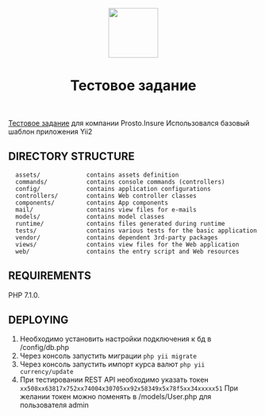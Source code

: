 <p align="center">
    <a href="https://github.com/yiisoft" target="_blank">
        <img src="https://avatars0.githubusercontent.com/u/993323" height="100px">
    </a>
    <h1 align="center">Тестовое задание</h1>
    <br>
</p>

[Тестовое задание](https://docs.google.com/document/d/1Z9bqXLtG1Zjr9RaC-SQpBOC3Kn1BVsRerP_kieamXLM) для компании Prosto.Insure
Использовался базовый шаблон приложения Yii2

DIRECTORY STRUCTURE
-------------------

      assets/             contains assets definition
      commands/           contains console commands (controllers)
      config/             contains application configurations
      controllers/        contains Web controller classes
      components/         contains App components
      mail/               contains view files for e-mails
      models/             contains model classes
      runtime/            contains files generated during runtime
      tests/              contains various tests for the basic application
      vendor/             contains dependent 3rd-party packages
      views/              contains view files for the Web application
      web/                contains the entry script and Web resources



REQUIREMENTS
------------
PHP 7.1.0.

DEPLOYING
------------
1. Необходимо установить настройки подключения к бд в /config/db.php
2. Через консоль запустить миграции ```php yii migrate```
3. Через консоль запустить импорт курса валют ```php yii currency/update ``` 
4. При тестировании REST API необходимо указать токен ```xx508xx63817x752xx74004x30705xx92x58349x5x78f5xx34xxxxx51``` 
При желании токен можно поменять в /models/User.php для пользователя admin
